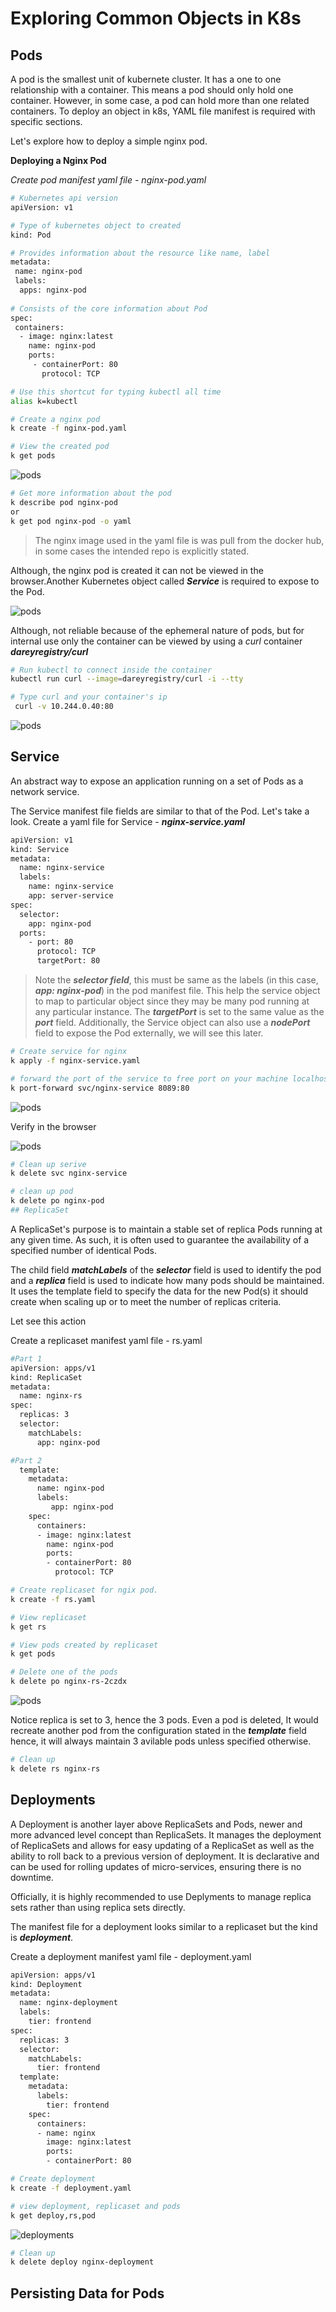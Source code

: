 # Exploring Common Objects in K8s

## Pods

A pod is the smallest unit of kubernete cluster. It has a one to one relationship with a container. This means a pod should only hold one container. However, in some case, a pod can hold more than one related containers. To deploy an object in k8s, YAML file manifest is required with specific sections.

Let's explore how to deploy a simple nginx pod.

**Deploying a Nginx Pod**

*Create pod manifest yaml file - nginx-pod.yaml*

```bash
# Kubernetes api version
apiVersion: v1

# Type of kubernetes object to created
kind: Pod

# Provides information about the resource like name, label
metadata:
 name: nginx-pod
 labels:
  apps: nginx-pod
    
# Consists of the core information about Pod
spec:
 containers:
  - image: nginx:latest
    name: nginx-pod
    ports:
     - containerPort: 80
       protocol: TCP
```

```bash
# Use this shortcut for typing kubectl all time
alias k=kubectl
```

```bash
# Create a nginx pod
k create -f nginx-pod.yaml

# View the created pod
k get pods
```

![pods](./images/1.png)

```bash
# Get more information about the pod
k describe pod nginx-pod
or 
k get pod nginx-pod -o yaml
```

> The nginx image used in the yaml file is was pull from the docker hub, in some cases the intended repo is explicitly stated.

Although, the nginx pod is created it can not be viewed in the browser.Another Kubernetes object called ***Service*** is required to expose to the Pod.


![pods](./images/2.png)

Although, not reliable because of the ephemeral nature of pods, but for internal use only the container can be viewed by using a *curl* container ***dareyregistry/curl***


```bash
# Run kubectl to connect inside the container
kubectl run curl --image=dareyregistry/curl -i --tty

# Type curl and your container's ip
 curl -v 10.244.0.40:80
```

![pods](./images/3.png)

## Service

An abstract way to expose an application running on a set of Pods as a network service.

The Service manifest file fields are similar to that of the Pod. Let's take a look. Create a yaml file for Service - ***nginx-service.yaml***

```bash
apiVersion: v1
kind: Service
metadata:
  name: nginx-service
  labels:
    name: nginx-service
    app: server-service
spec:
  selector:
    app: nginx-pod
  ports:
    - port: 80
      protocol: TCP
      targetPort: 80
```

> Note the ***selector field***, this must be same as the labels (in this case, ***app: nginx-pod***) in the pod manifest file. This help the service object to map to particular object since they may be many pod running at any particular instance. The ***targetPort*** is set to the same value as the ***port*** field. Additionally, the Service object can also use a ***nodePort*** field to expose the Pod externally, we will see this later.

```bash
# Create service for nginx
k apply -f nginx-service.yaml

# forward the port of the service to free port on your machine localhost
k port-forward svc/nginx-service 8089:80

```

![pods](./images/4.png)

Verify in the browser

![pods](./images/5.png)

```bash
# Clean up serive
k delete svc nginx-service

# clean up pod
k delete po nginx-pod
## ReplicaSet
```


A ReplicaSet's purpose is to maintain a stable set of replica Pods running at any given time. As such, it is often used to guarantee the availability of a specified number of identical Pods.

The child field ***matchLabels*** of the ***selector*** field is used to identify the pod and a ***replica*** field is used to indicate how many pods should be maintained. It uses the template field to specify the data for the new Pod(s) it should create when scaling up or to meet the number of replicas criteria.

Let see this action

Create a replicaset manifest yaml file - rs.yaml

```bash
#Part 1
apiVersion: apps/v1
kind: ReplicaSet
metadata:
  name: nginx-rs
spec:
  replicas: 3
  selector:
    matchLabels:
      app: nginx-pod

#Part 2
  template:
    metadata:
      name: nginx-pod
      labels:
         app: nginx-pod
    spec:
      containers:
      - image: nginx:latest
        name: nginx-pod
        ports:
        - containerPort: 80
          protocol: TCP
```

```bash
# Create replicaset for ngix pod. 
k create -f rs.yaml

# View replicaset
k get rs

# View pods created by replicaset
k get pods

# Delete one of the pods
k delete po nginx-rs-2czdx

```

![pods](./images/6.png)

Notice replica is set to 3, hence the 3 pods. Even a pod is deleted, It would recreate another pod from the configuration stated in the ***template*** field hence, it will always maintain 3 avilable pods unless specified otherwise.

```bash
# Clean up
k delete rs nginx-rs
```

## Deployments

A Deployment is another layer above ReplicaSets and Pods, newer and more advanced level concept than ReplicaSets. It manages the deployment of ReplicaSets and allows for easy updating of a ReplicaSet as well as the ability to roll back to a previous version of deployment. It is declarative and can be used for rolling updates of micro-services, ensuring there is no downtime.

Officially, it is highly recommended to use Deplyments to manage replica sets rather than using replica sets directly.

The manifest file for a deployment looks similar to a replicaset but the kind is ***deployment***.

Create a deployment manifest yaml file - deployment.yaml

```bash
apiVersion: apps/v1
kind: Deployment
metadata:
  name: nginx-deployment
  labels:
    tier: frontend
spec:
  replicas: 3
  selector:
    matchLabels:
      tier: frontend
  template:
    metadata:
      labels:
        tier: frontend
    spec:
      containers:
      - name: nginx
        image: nginx:latest
        ports:
        - containerPort: 80
```

```bash
# Create deployment
k create -f deployment.yaml

# view deployment, replicaset and pods
k get deploy,rs,pod

```

![deployments](./images/7.png)

```bash
# Clean up
k delete deploy nginx-deployment
```

## Persisting Data for Pods